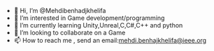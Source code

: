 - 👋 Hi, I’m @Mehdibenhadjkhelifa
- 👀 I’m interested in Game development/programming
- 🌱 I’m currently learning Unity,Unreal,C,C#,C++ and python
- 💞️ I’m looking to collaborate on a Game
- 📫 How to reach me , send an email:mehdi.benhajkhelifa@ieee.org

<!---
Mehdibenhadjkhelifa/Mehdibenhadjkhelifa is a ✨ special ✨ repository because its `README.md` (this file) appears on your GitHub profile.
You can click the Preview link to take a look at your changes.
--->
